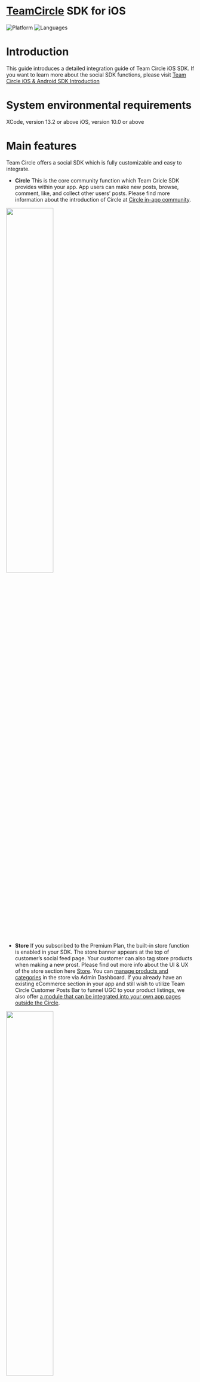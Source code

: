 # [TeamCircle](https://teamcircle.io) SDK for iOS

![Platform](https://img.shields.io/badge/platform-iOS-orange.svg)
![Languages](https://img.shields.io/badge/language-Swift-orange.svg)

# Introduction
This guide introduces a detailed integration guide of Team Circle iOS SDK. 
If you want to learn more about the social SDK functions, please visit [Team Circle iOS & Android SDK Introduction](https://www.teamcircle.io/document/Team_Circle_iOS_Android_Social_SDK_Introduction)

# System environmental requirements

XCode, version 13.2 or above
iOS, version 10.0 or above

# Main features

Team Circle offers a social SDK which is fully customizable and easy to integrate.

* **Circle** 
This is the core community function which Team Cricle SDK provides within your app. App users can make new posts, browse, comment, like, and collect other users’ posts. Please find more information about the introduction of Circle at [Circle in-app community](https://www.teamcircle.io/document/Team_Circle_iOS_Android_Social_SDK_Introduction?target=Circle_in-app_community).

<img src="https://user-images.githubusercontent.com/114135053/192727471-e96837fe-8fa5-43dd-a30f-9bf82c07d392.png" width="50%">

* **Store**
If you subscribed to the Premium Plan, the built-in store function is enabled in your SDK. The store banner appears at the top of customer’s social feed page. Your customer can also tag store products when making a new prost. Please find out more info about the UI & UX of the store section here [Store](https://www.teamcircle.io/document/Team_Circle_iOS_SDK_Integration_Guide?target=Store). You can [manage products and categories](https://www.teamcircle.io/document/Team_Circle_Admin_Dashboard_Feature_Introduction?target=Manage_store) in the store via Admin Dashboard. If you already have an existing eCommerce section in your app and still wish to utilize Team Circle Customer Posts Bar to funnel UGC to your product listings, we also offer [a module that can be integrated into your own app pages outside the Circle](https://www.teamcircle.io/document/Team_Circle_iOS_SDK_Integration_Guide?target=Store).

<img src="https://user-images.githubusercontent.com/114135053/192728188-dd3a80a1-7e8c-480f-a526-fb6f378ed664.png" width="50%">

* **Instant messaging** Customers can chat with others individually using our IM system. We currently support sending text messages, voice messages, photos, videos. An admin can also [link the admin account with a Circle community account](https://www.teamcircle.io/document/Team_Circle_Admin_Dashboard_Feature_Introduction?target=Link_unlink_accounts). After linking, an “official staff” badge will appear next to the Circle account. Please find more information about details of the IM system here [Instant Messaging](https://www.teamcircle.io/document/Team_Circle_iOS_Android_Social_SDK_Introduction?target=Instant_messaging).

<img src="https://user-images.githubusercontent.com/114135053/192732545-e686d10f-bd3c-4c70-a7eb-ab1b3f7475d0.png" width="50%">

* **Customizable UI** Circle SDK offers customizable UI components so that you can fine tune the Circle to match the style of the rest of your app. First of all, you may switch between two different themes: Light Theme or Dark Theme. Then, all buttons, text, icons, and click effects can be customized. Please find more information about details of the Customizable UI here [Customizable UI](https://www.teamcircle.io/document/Team_Circle_iOS_Android_Social_SDK_Introduction?target=Customizable_UI).

<img src="https://user-images.githubusercontent.com/114135053/192732951-bbefef0a-d617-46a9-81f5-24c171a3ef0d.png" width="50%">

# Integration
## Get started
* Sign up at https://www.TeamCircle.io.
* Login and find App ID and App Key in Admin Dashboard → SDK&DOC → App Info, you will need them in the following steps.

## Project configuration
### Step 1 Add cocoapods dependencies
Circle SDK has local data storage and UI interface, so you also need to include the following dependencies in your project:

```bash
IGListKit，SDWebImage，lottie-ios，SnapKit，Giphy，WCDB.swift，AWSS3， HyphenateChat，EMVoiceConvert，MJRefresh，FMDB
```

If your project does not have the above dependent package files, you can also install the dependent packages in the following ways:

```bash
pod 'IGListKit'
pod 'SDWebImage'
pod 'lottie-ios'
pod 'SnapKit'
pod 'Giphy', '~> 1.3.0'
pod 'WCDB.swift'
pod 'HyphenateChat', '3.9.7.1'
pod 'EMVoiceConvert'
pod 'MJRefresh'
pod 'FMDB'
pod 'AWSS3'
```

### Step 2 Xcode Settings
In Xcode, go to [Build Setting] > [Architectures] > [Excluded Architectures] > Add armv7

<img src="https://user-images.githubusercontent.com/114135053/192769661-03750b1b-cee4-4349-aff4-5f14626060f4.png" width="50%">

### Step 3 Xcode Add Framework and Bundle
Drag Team CircleSDK.framework and Team CircleSDK.bundle into your project, and do the following as the below image shows:

<img src="https://user-images.githubusercontent.com/114135053/192769856-92cfce4a-65dd-45f0-a139-81d656e18dfc.png" width="50%">

### Step 4 Xcode Add Privacy Permission Description
Add the following lines into info.plist:

Privacy - Microphone Usage Description
Privacy - Photo Library Usage Description
Privacy - Camera Usage Description
Privacy - Media Library Usage Description

### Step 5 Support Portrait Mode Only
Make sure your app supports portrait mode only, because most of our modules and UI components only support portrait mode for now.

### Step 6 Add App Transport Security
In Info.plist，right click, open as, select source code, add the following code:

```bash
<key>NSAppTransportSecurity</key>
<dict>
<key>NSAllowsArbitraryLoads</key>
<true/>
</dict>
```
## TCManagerDelegate callbacks
TCManagerDelegate Callbacks return the results (success or fail) of SDK initialization, login, log out, user data modification, download json file, and unread messages number.

```bash
public protocol TCManagerDelegate : AnyObject {
func teamCirleFail(error:NSError)
func teamCirleSDKInit()
func teamCirleAccountLogin()
func teamCirleAccountLogout()
func teamCirleDeleteAccount()
func teamCirleAccountProfileChange(accountName: String, avatarUrl: String, bio: String)
func shareJsonDownloaded(json: String)
func notificationStateChanged(count: Int)
func messageChanged(count: Int)
}
```

Error Codes:
20001: SDK initialization fail
20002: Obtain UUID fail
20003: User not login
20004: Feature not supported
20005: IM function is not enabled

## SDK initialization
First, you need to initialize the SDK in application.

Import header file：

```bash
public func initSDK(appId : String, appKey : String, delegate : Any, theme : TCThemeType)
```

Sample Code:

```bash
TCManager.sharedInstance.userLogin(userId: "userId", userName: "userName", avatarUrl: "avatarUrl", userEmail: "userEmail", userBio: "userBio")
```

## User account

**Method:** userLogin

**Description:** After user login to your app, call userLogin to update the user login state and sync data with Circle.

**Parameters:**

```bash
public func userLogin(userId : String, userName : String, avatarUrl : String, userEmail : String, userBio : String)
```
**Sample Code:**

```bash
TCManager.sharedInstance.userLogin(userId: "userId", userName: "userName", avatarUrl: "avatarUrl", userEmail: "userEmail", userBio: "userBio")
```

**Method:** userLogout

**Description:** Description: After user logout from your app, call userLogout to update the user login state and sync data with Circle.

**Parameters:**

```bash
public func userLogout()
```
**Sample Code:**

```bash
TCManager.sharedInstance.userLogout()
```

## Actions and notifications
There are several types of actions including like, comment, reply, favorite, followed by other users, and posts get featured by admin. All these actions can be sent to customers as push notifications, and you only need to set ‘Push Notification Callback’ in the Admin Dashboard → SDK&DOC → APP Info. After receiving push notifications in the app, the following methods can be used to redirect to Circle Notification Module:

**Method:** jumpToNotificationCenter

**Parameters:**

```bash
public func jumpToNotificationCenter(nav:UINavigationController, complete : ((TCNotificationVCtrl?, Error?) -> Void))
```
**Sample Code:**

```bash
if let navigation = self.navigationController {
  TCManager.sharedInstance.jumpToNotificationCenter(nav: navigation) { notificationVCtrl, error in
    if let vc = notificationVCtrl {
    }
  }
}
```
There are two types of messages received by the server, Circle messages and IM offline messages. The specific parameters are as follows:
| **Param** | **Type** | **Description** |
| --- | --- | --- |
| callbackType | String | Message type:<br>NOTIFICATION: Circle messages;<br>MESSAGE: IM offline messages. |
| callbackData | List<Object> | Data list |
| sign | String | Encryption rules: appKey + callbackData encrypt with MD5 |
  
**Signature sample:**
When you receive notification data as follows: 
```bash
{
  "callbackType": "NOTIFICATION",
  "callbackData": [{
    "notificationType": "FOLLOW",
    "ownerId": "1",
    "accountId": "2",
    "accountName": "Maria",
    "notificationTime": "1661394887563",
    "unreadNum": 11
  }],
  "sign": "e850231501b44e95fea1c8058b11fe3e"
}
```
Suppose your appKey is apmhwgc3, then you need to concatenate the appKey and the received notification data with a semicolon as follows:
```bash
apmhwgc3;[{"notificationType":"FOLLOW","ownerId":"1","accountId":"2","accountName":"Maria","notificationTime":1661394887563,"unreadNum":11}]
```
Finally, encrypt the spliced string above by MD5, and you can get the final encrypted string: **e850231501b44e95fea1c8058b11fe3e**.


CallbackData params of NOTIFICATION:
| **Param** | **Type** | **Description** |
| --- | --- | --- |
| notificationType | String | Notification type:<br>FOLLOW<br>LIKE_POST<br>FEATURED_POST<br>COMMENT<br>LIKE_COMMENT<br>REPLY<br>POST_MENTION<br>COMMENT_MENTION<br>DOWNLOAD_JSON |
| ownerId | String | The user id who receiving the notification |
| accountId | String | The user id who sending the notification |
| accountName | String | The user name who sending the notification |
| notificationTime | Long | Notification sending time, Unix timestamp, unit: ms |

CallbackData params of MESSAGE:
| **Param** | **Type** | **Description** |
| --- | --- | --- |
| messageType | String | Notification type:<br>txt<br>img<br>audio<br>video |
| ownerId | String | The user id who receiving the notification |
| accountId | String | The user id who sending the notification |
| accountName | String | The user name who sending the notification |
| notificationTime | Long | Notification sending time, Unix timestamp, unit: ms |

## Circle - methods
Circle module consists of Feed module, UserCenter module, Search Module, and NewPost Module. The circle SDK provides you with a whole Circle UI component and all small independent UI components that you can use separately.

**Method:** initCircle

**Description:** Add a whole Circle UI component into the navigation controller, so that Feed module, Search module, UserCenter module, and NewPost module are all included.

**Parameters:**

```bash
public func initCircle(complete : ((TCCircleNavController?, Error?) -> Void))
```
**Sample Code:**

```bash
TCManager.sharedInstance.initCircle { circleNavController, error in
  if let circleNav = circleNavController {
  }
}
```
Use the following methods if you want to separately use these UI components:

**Method:** initFeedController

**Description:** In the Feed module, you can view posts, like, comment, favorite, and follow users.

**Parameters:**

```bash
public func initFeedController(nav:UINavigationController, complete : ((TCFeedsVCtrl?, Error?) -> Void))
```
**Sample Code:**

```bash
if let navigation = self.navigationController {
  TCManager.sharedInstance.initFeedController(nav: navigation) { feedVC, error in
    if let feed = feedVC {
    }
  }
}
```

**Method:** initUserCenterBtn

**Description:** UserCenter module shows profile image, username, followers and followings, user’s posts and favorite posts.

**Parameters:**

```bash
public func initUserCenterBtn(frame:CGRect, image : Any, title : String, complete : ((TCMeBtn?, Error?) -> Void))
```
**Sample Code:**

```bash
if let navigation = self.navigationController {
  TCManager.sharedInstance.initUserCenterBtn(frame: CGRect(x: 0, y: 0, width: 35, height: 35), image: UIImage(named: "user"), title: "") { btn, error in
    if let userBtn = btn {
      userBtn.navCtrl = navigation
      self.view.addSubview(userBtn)
    }
  }
}
```

**Method:** initSearchBtn

**Description:** Search module is used to search user accounts and hashtags.

**Parameters:**

```bash
public func initSearchBtn(frame:CGRect, image : Any, title : String, complete : ((TCSearchBtn?, Error?) -> Void))
```
**Sample Code:**

```bash
TCManager.sharedInstance.initSearchBtn(frame: CGRect(x: 0, y: 0, width: 20, height: 20), image: UIImage.init(named: "search"), title: "") { btn, error in
  if let searchBtn = btn {
    self.view.addSubview(searchBtn)
  }
}
```

**Method:** initNewPostBtn

**Description:** NewPost modules is used to send new user post which can be photos or videos. Also you can include product tags if you choose Premium Plan.

**Parameters:**

```bash
public func initNewPostBtn(frame:CGRect, image : Any, title : String, complete : ((TCPostShareBtn?, Error?) -> Void))
```
**Sample Code:**

```bash
TCManager.sharedInstance.initNewPostBtn(frame: CGRect(x: 0, y: 0, width: 20, height: 20), image: UIImage.init(named: "newPost"), title: "") { btn, error in
  if let newPostBtn = btn {
    self.view.addSubview(newPostBtn)
  }
}
```

## Share Json
Sometimes an app might have its own unique content that it wishes users can share along with the post. These contents are usually related with the core function of the app. Here are a few examples

* An IoT cookware app can enable users to share their recipe program while posting gourmet photos.
* A fitness app can enable users to share their customized training program while posting stunning results.
* An IoT lighting app can enable users to share the customized holiday light animation programs while showing off the end results.

<img src="https://user-images.githubusercontent.com/114135053/192987251-42b59af8-1ddc-4540-867b-811b32fcb1a9.png" width="30%">

In the above example of XKchrome app (for an IoT lighting hardware), the customers can share a light theme built by themselves along with their posts for others to download and run.

Team Circle SDK allows users to attach a downloadable json file while creating new posts. This file can be downloaded by others and perform functions outside Circle as mentioned in the above examples. Maximum size of a json file is 4096 bytes. If the file size exceeds this size, or the file is in another format such as PDF, your app may upload this file to a server and include the link in the json file. Customized icon, text and image can be uploaded along with the json to represent the shared Json file.

By default, the json file contains the following keys:

1. appId and appLogo: In some cases, you may use the same Circle community among multiple apps, for example, smart cookware app1 and app2 for different models. The appId and appLogo could be used to differentiate the shared Json file in order for the app to properly interact with the Json (such as making the compatible Json downloadable).
2. thumbnail: a thumbnail image file that represents the shared item.
3. name: plain text.
4. content: a json format content

**Method:** setShareJsonController

**Description:** Set your view controller which shows a custom view for selecting and sharing json.

**Parameters:**

```bash
public func setShareJsonController(_ controller: UIViewController, complete : ((Error?) -> Void))
```
**Sample Code:**

```bash
let shareVC = ShareController()
TCManager.sharedInstance.setShareJsonController(shareVC) { error in }
```

**Method:** TCShareControllerDelegate

**Description:** Your view controller that sent to setShareJsonController must conforms this protocol.

**Parameters:**

```bash
public protocol TCShareControllerDelegate : AnyObject { func teamCirleShareClear() }
```
**Sample Code:**

```bash
extension ShareController: TCShareControllerDelegate {
  func teamCirleShareClear() {
  }
}
```

**Method:** setShareJson

**Description:** set the json file to share.

**Parameters:**

```bash
public func setShareJson(shareJson: TCShareJson)
```
**Sample Code:**

```bash
TCManager.sharedInstance.setShareJson(shareJson: TCShareJson(appId: "appId", thumbnail: UIImage(named: "thumbnail"), content: "content", name: "name", appLogo: UIImage(named: "appLogo")))
```

**Method:** setShareJsonIcons

**Description:** Set upload and download icons.

**Parameters:**

```bash
public func setShareJsonIcons(downloadIcon:UIImage, disableDownloadIcon:UIImage, uploadIcon:UIImage) -> Bool
```
**Sample Code:**

```bash
TCManager.sharedInstance.setShareJsonIcons(downloadIcon: UIImage.init(named: "downloadIcon"), disableDownloadIcon: UIImage.init(named: "disableDownloadIcon"), uploadIcon: UIImage.init(named: "uploadIcon"))
```

**Method:** setShareJsonTitle

**Description:** Set title for the json file.

**Parameters:**

```bash
public func setShareJsonTitle(title: String) -> Bool
```
**Sample Code:**

```bash
TCManager.sharedInstance.setShareJsonTitle(title: "Share Json")
```

**Method:** setShareJsonDownloadedTips

**Description:** Set the prompt text while downloading.

**Parameters:**

```bash
public func setShareJsonDownloadedTips(tips: String) -> Bool
```
**Sample Code:**

```bash
TCManager.sharedInstance.setShareJsonDownloadedTips(tips: "Tips")
```

## Store
Your customers can add product tags while creating new posts if you choose our Premium Plan. There are two options of integrating the Store module:
1. Add a whole Store module. A store section will appear at the top of the Circle social feed.
2. Only integrate the Customer Post Bar into your own product detail page if you have existing ecommerce functions in your app.

Both options require entering complete product info in the [Store](https://www.teamcircle.io/document/Team_Circle_iOS_Android_Social_SDK_Introduction?target=Store) page in the Admin Dashboard.

**Method:** initStoreBtn

**Description:** Add a whole Store Module.

**Parameters:**

```bash
public func initStoreBtn(frame:CGRect, complete : ((TCStoreBtn?, Error?) -> Void))
```
**Sample Code:**

```bash
if let navigation = self.navigationController {
  TCManager.sharedInstance.initStoreBtn(frame: CGRect(x: 0, y: 0, width: 100, height: 200)) { btn, error in
    if let storeBtn = btn {
      storeBtn.navCtrl = navigation
      self.view.addSubview(storeBtn)
    }
  }
}
```

**Method:** initCustomerPostBar

**Description:** Add a Customer Post Bar into your own product detail page.

**Parameters:**

```bash
public func initCustomerPostBar(frame: CGRect, nav:UINavigationController, productId: Int, complete : ((TCStorePostBarView?, Error?) -> Void))
```
**Sample Code:**

```bash
if let navigation = self.navigationController {
  TCManager.sharedInstance.initCustomerPostBar(frame: CGRect(x: 0, y: 100, width: 375, height: 100), nav: navigation, productId: 180) { barView, error in
    if let postBarView = barView {
      self.view.addSubview(postBarView)
    }
  }
}
```

## Instant messaging

**Method:** initIMBtn

**Description:** Add a whole IM system.

**Parameters:**

```bash
public func initIMBtn(frame:CGRect, image : Any, title : String, complete : ((TCIMBtn?, Error?) -> Void))
```
**Sample Code:**

```bash
if let navigation = self.navigationController {
  TCManager.sharedInstance.initIMBtn(frame: CGRect(x: 0, y: 0, width: 35, height: 35), image: UIImage(named: "im"), title: "") { btn, error in
    if let imBtn = btn {
      imBtn.navCtrl = navigation
      self.view.addSubview(imBtn)
    }
  }
}
```

# Customizable UI components
Customization on all UI components is optional, it will use default values if any of the following methods are not called.

## Text fonts and colors
* **Method:** setTextFontRegular <br> **Description:** Set regular text font and color, including post descriptions, comments, replies, etc.

* **Method:** setTextFontBold <br> **Description:** Set bold text font and color, including username.

* **Method:** setTextFontAction <br> **Description:** Set action button text font and color, including follow button.

* **Method:** setTextFontProductName <br> **Description:** Set product name text font and color.

* **Method:** setTextFontProductPrice <br> **Description:** Set product price text font and color.

* **Method:** setProductDescColor <br> **Description:** Set product description text color.

Sample Code:

```bash
TCManager.sharedInstance.setTextFontRegular(font: UIFont.systemFont(ofSize: 14), color: UIColor.white)
TCManager.sharedInstance.setTextFontBold(font: UIFont.boldSystemFont(ofSize: 14), color: UIColor.white)
TCManager.sharedInstance.setTextFontAction(font: UIFont.systemFont(ofSize: 14), color: UIColor.white)
TCManager.sharedInstance.setTextFontProductName(font: UIFont.systemFont(ofSize: 14), color: UIColor.white)
TCManager.sharedInstance.setTextFontProductPrice(font: UIFont.boldSystemFont(ofSize: 18), color: UIColor.white)
TCManager.sharedInstance.setProductDescColor(color: UIColor.white)
```

## Icons
* **Method:** setIconFavorite <br> **Description:** Set icon for favorite-unselected.
<img src="https://user-images.githubusercontent.com/114135053/193207595-31fc189d-cfd0-4545-bf08-a921e70e5ec8.png" width="40%">

* **Method:** setIconFavoriteSelected <br> **Description:** Set icon for favorite-selected.
<img src="https://user-images.githubusercontent.com/114135053/193207820-e7bc98ee-f689-4b05-8b2e-16f145320ffe.png" width="40%">

* **Method:** setIconTag <br> **Description:** Set icon for tag-unselected.
<img src="https://user-images.githubusercontent.com/114135053/193208162-34169299-6d0b-4ce7-aa81-6f66e044eb0b.png" width="40%">

* **Method:** setIconTagSelected <br> **Description:** Set icon for tag-selected.
<img src="https://user-images.githubusercontent.com/114135053/193208063-acba5fd5-e175-419f-9c0a-2359b933eed4.png" width="40%">

* **Method:** setIconLike <br> **Description:** Set icon for like-unselected.
<img src="https://user-images.githubusercontent.com/114135053/193207743-8ce0c13a-fdd0-4a29-abab-40f8c0aa7294.png" width="40%">

* **Method:** setIconLikeSelected <br> **Description:** Set icon for like-selected.
<img src="https://user-images.githubusercontent.com/114135053/193207089-aa46975e-e9a5-4912-8a2e-0a74fa0b5df0.png" width="40%">

* **Method:** setIconShare <br> **Description:** Set icon for share post.
<img src="https://user-images.githubusercontent.com/114135053/193207304-96a4cb64-df41-457b-8cf2-fb6a70055c2a.png" width="40%">

* **Method:** setIconComment <br> **Description:** Set icon for making comments.
<img srchttps://user-images.githubusercontent.com/114135053/193208233-6ca58d96-f7a2-4be9-b314-1548975cce4f.png" width="40%">

* **Method:** setIconNewPost <br> **Description:** Set icon for creating a new post.
<img src="https://user-images.githubusercontent.com/114135053/193207459-4f27af98-21d5-434b-a06b-b6b55b953e69.png" width="40%">

* **Method:** setIconBack <br> **Description:** Set icon for all back buttons.
<img src="https://user-images.githubusercontent.com/114135053/193207889-fac83ce6-6499-4fd9-adf4-1b4e8c5fc1b4.png" width="40%">

Sample Code:
```bash
TCManager.sharedInstance.setIconFavorite(icon: UIImage(named: "icon"))
TCManager.sharedInstance.setIconFavoriteSelected(icon: UIImage(named: "icon"))
TCManager.sharedInstance.setIconTag(icon: UIImage(named: "icon"))
TCManager.sharedInstance.setIconTagSelected(icon: UIImage(named: "icon"))
TCManager.sharedInstance.setIconLike(icon: UIImage(named: "icon"))
TCManager.sharedInstance.setIconLikeSelected(icon: UIImage(named: "icon"))
TCManager.sharedInstance.setIconShare(icon: UIImage(named: "icon"))
TCManager.sharedInstance.setIconComment(icon: UIImage(named: "icon"))
TCManager.sharedInstance.setIconNewPost(icon: UIImage(named: "icon"))
TCManager.sharedInstance.setIconBack(icon: UIImage(named: "icon"))
```
## Colors

* **Method:** setSystemBackgroundColor <br> **Description:** Set the background color of all pages.
<img src="https://user-images.githubusercontent.com/114135053/192998082-93f4eb97-3582-451a-86cf-3381340e22a9.png" width="50%">

* **Method:** setBackgroundEffectColor <br> **Description:** Set the background color of the highlighted section.
<img src="https://user-images.githubusercontent.com/114135053/192998234-79f3e83a-1d75-497f-aea8-8316884e9dcb.png" width="30%">

* **Method:** setLinkColor <br> **Description:** Set all web page link color.
<img src="https://user-images.githubusercontent.com/114135053/192998363-b97d4841-52a9-4a7c-976d-e2cf0828cd66.png" width="30%">

Sample Code:
```bash
TCManager.sharedInstance.setSystemBackgroundColor(color: UIColor.black)
TCManager.sharedInstance.setBackgroundEffectColor(color: UIColor.gray)
TCManager.sharedInstance.setLinkColor(color: UIColor.blue)
```

## Redirect

* **Method:** toStoreVCtrl <br> **Description:** Redirects to the Store view controller.

* **Method:** toUserCenterVCtrl <br> **Description:** Redirects to the UserCenter view controller.

* **Method:** toNewPostVCtrl <br> **Description:** Redirects to the NewPost view controller.

* **Method:** toSearchVCtrl <br> **Description:** Redirects to the Search view controller.

* **Method:** toChatListAction <br> **Description:** Redirects to the Chat view controller.

* **Method:** toChatAction <br> **Description:** Redirects to the Chat view controller.

Sample Code:
```bash
TCManager.sharedInstance.toStoreVCtrl(nav: navigation) { vc, error in
  if let storeVC = vc {
  }
}
TCManager.sharedInstance.toUserCenterVCtrl(nav: navigation) { vc, error in
  if let userVC = vc {
  }
}
TCManager.sharedInstance.toNewPostVCtrl { error in }
TCManager.sharedInstance.toSearchVCtrl { error in }
TCManager.sharedInstance.toChatListAction(nav: navigation)
TCManager.sharedInstance.toChatAction(nav: navigation, conversationId: "conversationId")
```

## Terms and privacy policy

* **Method:** setPrivacyPolicy <br> **Description:** Set privacy policy website url.

* **Method:** setTermsAndConditions <br> **Description:** Set terms and conditions website url.

Sample Code:
```bash
TCManager.sharedInstance.setPrivacyPolicy(url: "url")
TCManager.sharedInstance.setTermsAndConditions(url: "url")
```
If the links are not entered,these two documents will remain hidden.
